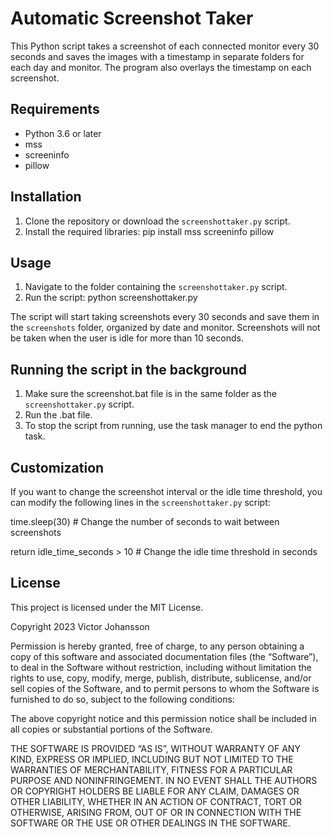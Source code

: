 # Automatic Screenshot Taker

This Python script takes a screenshot of each connected monitor every 30 seconds and saves the images with a timestamp in separate folders for each day and monitor. The program also overlays the timestamp on each screenshot.

## Requirements

- Python 3.6 or later
- mss
- screeninfo
- pillow

## Installation

1. Clone the repository or download the `screenshottaker.py` script.
2. Install the required libraries:
pip install mss screeninfo pillow

## Usage

1. Navigate to the folder containing the `screenshottaker.py` script.
2. Run the script:
python screenshottaker.py

The script will start taking screenshots every 30 seconds and save them in the `screenshots` folder, organized by date and monitor. Screenshots will not be taken when the user is idle for more than 10 seconds.

## Running the script in the background
1. Make sure the screenshot.bat file is in the same folder as the `screenshottaker.py` script.
2. Run the .bat file.
3. To stop the script from running, use the task manager to end the python task.

## Customization

If you want to change the screenshot interval or the idle time threshold, you can modify the following lines in the `screenshottaker.py` script:

time.sleep(30)  # Change the number of seconds to wait between screenshots

return idle_time_seconds > 10  # Change the idle time threshold in seconds

## License

This project is licensed under the MIT License.

Copyright 2023 Victor Johansson

Permission is hereby granted, free of charge, to any person obtaining a copy of this software and associated documentation files (the “Software”), to deal in the Software without restriction, including without limitation the rights to use, copy, modify, merge, publish, distribute, sublicense, and/or sell copies of the Software, and to permit persons to whom the Software is furnished to do so, subject to the following conditions:

The above copyright notice and this permission notice shall be included in all copies or substantial portions of the Software.

THE SOFTWARE IS PROVIDED “AS IS”, WITHOUT WARRANTY OF ANY KIND, EXPRESS OR IMPLIED, INCLUDING BUT NOT LIMITED TO THE WARRANTIES OF MERCHANTABILITY, FITNESS FOR A PARTICULAR PURPOSE AND NONINFRINGEMENT. IN NO EVENT SHALL THE AUTHORS OR COPYRIGHT HOLDERS BE LIABLE FOR ANY CLAIM, DAMAGES OR OTHER LIABILITY, WHETHER IN AN ACTION OF CONTRACT, TORT OR OTHERWISE, ARISING FROM, OUT OF OR IN CONNECTION WITH THE SOFTWARE OR THE USE OR OTHER DEALINGS IN THE SOFTWARE.
